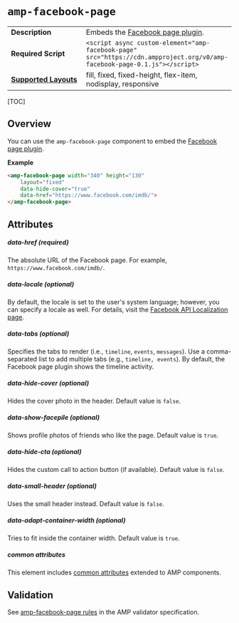 <!---
Copyright 2018 The AMP HTML Authors. All Rights Reserved.

Licensed under the Apache License, Version 2.0 (the "License");
you may not use this file except in compliance with the License.
You may obtain a copy of the License at

      http://www.apache.org/licenses/LICENSE-2.0

Unless required by applicable law or agreed to in writing, software
distributed under the License is distributed on an "AS-IS" BASIS,
WITHOUT WARRANTIES OR CONDITIONS OF ANY KIND, either express or implied.
See the License for the specific language governing permissions and
limitations under the License.
-->

# <a name="amp-facebook-page"></a> `amp-facebook-page`

<table>
  <tr>
    <td width="40%"><strong>Description</strong></td>
    <td>Embeds the <a href="https://developers.facebook.com/docs/plugins/page-plugin">Facebook page plugin</a>.</td>
  </tr>
  <tr>
    <td width="40%"><strong>Required Script</strong></td>
    <td><code>&lt;script async custom-element="amp-facebook-page" src="https://cdn.ampproject.org/v0/amp-facebook-page-0.1.js">&lt;/script></code></td>
  </tr>
  <tr>
    <td class="col-fourty"><strong><a href="https://www.ampproject.org/docs/guides/responsive/control_layout.html">Supported Layouts</a></strong></td>
    <td>fill, fixed, fixed-height, flex-item, nodisplay, responsive</td>
  </tr>
</table>

[TOC]

## Overview

You can use the `amp-facebook-page` component to embed the [Facebook page plugin](https://developers.facebook.com/docs/plugins/page-plugin).

**Example**

```html
<amp-facebook-page width="340" height="130"
    layout="fixed"
    data-hide-cover="true"
    data-href="https://www.facebook.com/imdb/">
</amp-facebook-page>
```
## Attributes

##### data-href (required)

The absolute URL of the Facebook page. For example, `https://www.facebook.com/imdb/`.

##### data-locale (optional)

By default, the locale is set to the user's system language; however, you can specify a locale as well. For details, visit the [Facebook API Localization page](https://developers.facebook.com/docs/internationalization).

##### data-tabs (optional)

Specifies the tabs to render (i.e., `timeline`, `events`, `messages`). Use a comma-separated list to add multiple tabs (e.g., `timeline, events`). By default, the Facebook page plugin shows the timeline activity.

##### data-hide-cover (optional)

Hides the cover photo in the header. Default value is `false`.

##### data-show-facepile (optional)

Shows profile photos of friends who like the page. Default value is `true`.

##### data-hide-cta (optional)

Hides the custom call to action button (if available). Default value is `false`.

##### data-small-header (optional)

Uses the small header instead. Default value is `false`.

##### data-adapt-container-width (optional)

Tries to fit inside the container width. Default value is `true`.

##### common attributes

This element includes [common attributes](https://www.ampproject.org/docs/reference/common_attributes) extended to AMP components.

## Validation

See [amp-facebook-page rules](https://github.com/ampproject/amphtml/blob/master/extensions/amp-facebook-page/validator-amp-facebook-page.protoascii) in the AMP validator specification.
